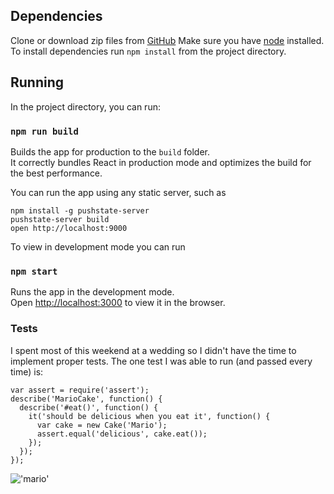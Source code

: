 ## Dependencies

Clone or download zip files from [GitHub](https://github.com/theronpatrick/pidgey)
Make sure you have [node](https://nodejs.org/) installed.
To install dependencies run `npm install` from the project directory. 

## Running

In the project directory, you can run:

### `npm run build`

Builds the app for production to the `build` folder.<br>
It correctly bundles React in production mode and optimizes the build for the best performance.

You can run the app using any static server, such as
```
npm install -g pushstate-server
pushstate-server build
open http://localhost:9000
```

To view in development mode you can run 

### `npm start`

Runs the app in the development mode.<br>
Open [http://localhost:3000](http://localhost:3000) to view it in the browser.

### Tests
I spent most of this weekend at a wedding so I didn't have the time to implement proper tests. The one test I was able to run (and passed every time) is:
```
var assert = require('assert');
describe('MarioCake', function() {
  describe('#eat()', function() {
    it('should be delicious when you eat it', function() {
      var cake = new Cake('Mario');
      assert.equal('delicious', cake.eat());
    });
  });
});
```
!['mario'](https://cloud.githubusercontent.com/assets/1417999/17656539/26e80388-6289-11e6-8a28-d75f7f74b594.jpg)
